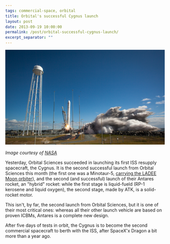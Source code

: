 ```yaml
---
tags: commercial-space, orbital
title: Orbital's successful Cygnus launch
layout: post
date: 2013-09-19 10:00:00
permalink: /post/orbital-successful-cygnus-launch/
excerpt_separator: ""
---
```


![Antares lifts off, headed to the ISS][1]

_Image courtesy of [NASA][2]_

Yesterday, Orbital Sciences succeeded in launching its first ISS resupply spacecraft, the Cygnus. It is the second successful launch from Orbital Sciences this month (the first one was a Minotaur-5, [carrying the LADEE Moon orbiter][3]), and the second (and successful) launch of their Antares rocket, an "hybrid" rocket: while the first stage is liquid-fueld (RP-1 kerosene and liquid oxygen), the second stage, made by ATK, is a solid-rocket motor.

This isn't, by far, the second launch from Orbital Sciences, but it is one of their most critical ones: whereas all their other launch vehicle are based on proven ICBMs, Antares is a complete new design.

After five days of tests in orbit, the Cygnus is to become the second commercial spacecraft to berth with the ISS, after SpaceX'x Dragon a bit more than a year ago.

[1]: /static/media/2013/09/antares_cots.jpg
[2]: http://www.flickr.com/photos/nasahqphoto/9805643735/in/set-72157635605183696
[3]: http://www.nasa.gov/mission_pages/ladee/main/index.html